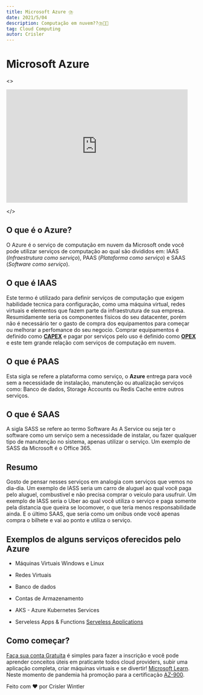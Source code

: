 ```yaml
---
title: Microsoft Azure ⛈️
date: 2021/5/04
description: Computação em nuvem??⛈️👨‍💻
tag: Cloud Computing
autor: Crisler
---
```


# Microsoft Azure
<>
<iframe width="480" height="300" src="https://www.youtube.com/embed/26aG5U7G6oU" title="YouTube video player" frameborder="0" allow="accelerometer; autoplay; clipboard-write; encrypted-media; gyroscope; picture-in-picture" allowfullscreen></iframe>

</>

## O que é o Azure?
O Azure é o serviço de computação em nuvem da Microsoft onde você pode utilizar serviços de computação ao qual são divididos em:  IAAS (_Infraestrutura como serviço_), PAAS (_Plataforma como serviço_) e SAAS (_Software como serviço_).

## O que é IAAS
Este termo é utilizado para definir serviços de computação que exigem habilidade tecnica para configuração, como uma máquina virtual, redes virtuais e elementos que fazem parte da infraestrutura de sua empresa. Resumidamente seria os componentes físicos do seu datacenter, porém não é necessário ter o gasto de compra dos equipamentos para começar ou melhorar a perfomance do seu negocio. Comprar equipamentos é definido como [**CAPEX**](https://pt.wikipedia.org/wiki/CAPEX) e pagar por serviços pelo uso é definido como [**OPEX**](https://pt.wikipedia.org/wiki/OPEX) e este tem grande relação com serviços de computação em nuvem. 

## O que é  PAAS
Esta sigla se refere a plataforma como serviço, o **Azure** entrega para você sem a necessidade de instalação, manutenção ou atualização serviços como: Banco de dados, Storage Accounts ou Redis Cache entre outros serviços.

## O que é SAAS
A sigla SASS se refere ao termo Software As A Service ou seja ter o software como um serviço sem a necessidade de instalar, ou fazer qualquer tipo de manutenção no sistema, apenas utilizar o serviço. Um exemplo de SASS da Microsoft é o Office 365.

## Resumo
Gosto de pensar nesses serviços em analogia com serviços que vemos no dia-dia. Um exemplo de IASS seria um carro de aluguel ao qual você paga pelo aluguel, combustivel e não precisa comprar o veiculo para usufruir. Um exemplo de IASS seria o Uber ao qual você utiliza o serviço e paga somente pela distancia que queira se locomover, o que teria menos responsabilidade ainda. E o último SAAS, que seria como um onibus onde você apenas compra o bilhete e vai ao ponto e utiliza o serviço.
## Exemplos de alguns serviços oferecidos pelo Azure
- Máquinas Virtuais Windows e Linux
- Redes Virtuais
- Banco de dados
- Contas de Armazenamento

- AKS - Azure Kubernetes Services
- Serveless Apps & Functions [Serveless Applications](https://docs.microsoft.com/en-us/dotnet/architecture/serverless/)


## Como começar?
[Faça sua conta Gratuita](https://azure.microsoft.com/pt-br/free/) é simples para fazer a inscrição e você pode aprender conceitos úteis em praticante todos cloud providers, subir uma aplicação completa, criar máquinas virtuais e se divertir! [Microsoft Learn](https://docs.microsoft.com/pt-br/learn/). Neste momento de pandemia há promoção para a certificação [AZ-900](https://docs.microsoft.com/pt-br/learn/certifications/exams/az-900).

Feito com ❤️ por Crisler Wintler
